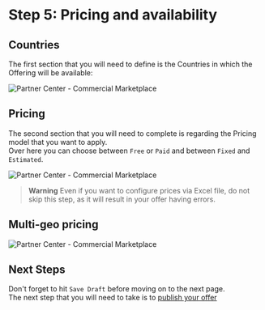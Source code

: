 # Step 5: Pricing and availability

## Countries

The first section that you will need to define is the Countries in which the Offering will be available:

![Partner Center - Commercial Marketplace](./../../../images/publishingstep8_countries.png "Availability")

## Pricing

The second section that you will need to complete is regarding the Pricing model that you want to apply.  
Over here you can choose between `Free` or `Paid` and between `Fixed` and `Estimated`.  

![Partner Center - Commercial Marketplace](./../../../images/publishingstep9_pricing1.png "One pricing")

> **Warning**
> Even if you want to configure prices via Excel file, do not skip this step, as it will result in your offer having errors.

## Multi-geo pricing

![Partner Center - Commercial Marketplace](./../../../images/publishingstep10_pricing2.png "Multiple pricing")

## Next Steps

Don't forget to hit `Save Draft` before moving on to the next page.  
The next step that you will need to take is to [publish your offer](publish.md)
